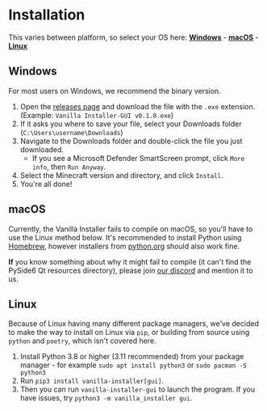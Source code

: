 # Installation

This varies between platform, so select your OS here:
**[Windows](#windows)** - **[macOS](#macos)** - **[Linux](#linux)**

## Windows

For most users on Windows, we recommend the binary version.

1. Open the [releases page][1] and download the file with the `.exe` extension. (Example: `Vanilla Installer-GUI v0.1.0.exe`)
2. If it asks you where to save your file, select your Downloads folder (`C:\Users\username\Downloads`)
3. Navigate to the Downloads folder and double-click the file you just downloaded.
   * If you see a Microsoft Defender SmartScreen prompt, click `More info`, then `Run Anyway`.
4. Select the Minecraft version and directory, and click `Install`.
5. You're all done!

## macOS

Currently, the Vanilla Installer fails to compile on macOS, so you'll have to use the Linux method below.
It's recommended to install Python using [Homebrew](https://brew.sh), however installers from [python.org](https://python.org) should also work fine.

**If** you know something about why it might fail to compile (it can't find the PySide6 Qt resources directory), please join [our discord][2] and mention it to us.

## Linux

Because of Linux having many different package managers, we've decided to make the way to install on Linux via `pip`, or building from source using `python` and `poetry`, which isn't covered here.

1. Install Python 3.8 or higher (3.11 recommended) from your package manager - for example `sudo apt install python3` or `sudo pacman -S python3`
2. Run `pip3 install vanilla-installer[gui]`.
3. Then you can run `vanilla-installer-gui` to launch the program. If you have issues, try `python3 -m vanilla_installer gui`.

[1]: https://github.com/Fabulously-Optimized/vanilla-installer/releases/latest
[2]: https://discord.gg/fabulously-optimized-859124104644788234
